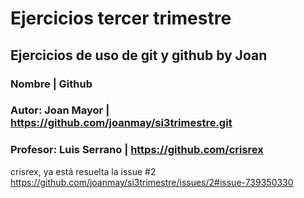 # Ejercicios tercer trimestre
## Ejercicios de uso de git y github by Joan


### Nombre                 | Github
### Autor: Joan Mayor      | https://github.com/joanmay/si3trimestre.git
### Profesor: Luis Serrano | https://github.com/crisrex
crisrex, ya está resuelta la issue #2 https://github.com/joanmay/si3trimestre/issues/2#issue-739350330
